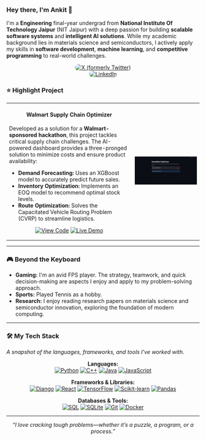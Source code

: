 ### Hey there, I'm Ankit 👋
I'm a **Engineering** final-year undergrad from  **National Institute Of Technology Jaipur** (NIT Jaipur) with a deep passion for building **scalable software systems** and **intelligent AI solutions**. While my academic background lies in materials science and semiconductors, I actively apply my skills in **software development**, **machine learning**, and **competitive programming** to real-world challenges.

<p align="center">
  <a href="https://twitter.com/AlgoAnkit" target="_blank">
    <img
      src="https://img.shields.io/badge/X-000000.svg?style=for-the-badge&logo=x&logoColor=white"
      alt="X (formerly Twitter)"
      style="border-radius:8px; margin:0 8px;"
    />
  </a>
  <br>
  <a href="https://www.linkedin.com/in/ankit-anand-singh-27076b262/" target="_blank">
    <img
      src="https://img.shields.io/badge/LinkedIn-0A66C2.svg?style=for-the-badge&logo=linkedin&logoColor=white"
      alt="LinkedIn"
      style="border-radius:8px; margin:0 8px;"
    />
  </a>
</p>

### ⭐ Highlight Project

<table>
  <tr>
    <td width="65%">
      <h4 align="center">Walmart Supply Chain Optimizer</h4>
      <p>
        Developed as a solution for a <strong>Walmart-sponsored hackathon</strong>, this project tackles critical supply chain challenges. The AI-powered dashboard provides a three-pronged solution to minimize costs and ensure product availability:
        <ul>
          <li><b>Demand Forecasting:</b> Uses an XGBoost model to accurately predict future sales.</li>
          <li><b>Inventory Optimization:</b> Implements an EOQ model to recommend optimal stock levels.</li>
          <li><b>Route Optimization:</b> Solves the Capacitated Vehicle Routing Problem (CVRP) to streamline logistics.</li>
        </ul>
      </p>
      <p align="center">
        <a href="https://github.com/Algo-Ankit/smartstock-optimizer" target="_blank"><img src="https://img.shields.io/badge/View_Code-232F3E?style=for-the-badge&logo=github&logoColor=white" alt="View Code"/></a>
        <a href="https://smartstock-optimizer-wy579k5xubnwdezrkryeke.streamlit.app/" target="_blank"><img src="https://img.shields.io/badge/Live_Demo-FF4B4B?style=for-the-badge&logo=streamlit&logoColor=white" alt="Live Demo"/></a>
      </p>
    </td>
    <td width="35%">
      <img src="https://github.com/Algo-Ankit/smartstock-optimizer/blob/main/Recording%202025-07-24%20211359.gif" alt="Project Visual" />
    </td>
  </tr>
</table>

---

### 🎮 Beyond the Keyboard

- **Gaming:** I'm an avid FPS player. The strategy, teamwork, and quick decision-making are aspects I enjoy and apply to my problem-solving approach.
- **Sports:** Played Tennis as a hobby.
- **Research:** I enjoy reading research papers on materials science and semiconductor innovation, exploring the foundation of modern computing.

---
### 🛠️ My Tech Stack

*A snapshot of the languages, frameworks, and tools I've worked with.*

<p align="center">
  <strong>Languages:</strong><br>
  <a href="#"><img alt="Python" src="https://img.shields.io/badge/Python-3776AB.svg?style=for-the-badge&logo=python&logoColor=white" /></a>
  <a href="#"><img alt="C++" src="https://img.shields.io/badge/C++-00599C.svg?style=for-the-badge&logo=cplusplus&logoColor=white" /></a>
  <a href="#"><img alt="Java" src="https://img.shields.io/badge/Java-007396.svg?style=for-the-badge&logo=java&logoColor=white" /></a>
  <a href="#"><img alt="JavaScript" src="https://img.shields.io/badge/JavaScript-F7DF1E.svg?style=for-the-badge&logo=javascript&logoColor=black" /></a>
</p>

<p align="center">
  <strong>Frameworks & Libraries:</strong><br>
  <a href="#"><img alt="Django" src="https://img.shields.io/badge/Django-092E20.svg?style=for-the-badge&logo=django&logoColor=white" /></a>
  <a href="#"><img alt="React" src="https://img.shields.io/badge/React-61DAFB.svg?style=for-the-badge&logo=react&logoColor=black" /></a>
  <a href="#"><img alt="TensorFlow" src="https://img.shields.io/badge/TensorFlow-FF6F00.svg?style=for-the-badge&logo=tensorflow&logoColor=white" /></a>
  <a href="#"><img alt="Scikit-learn" src="https://img.shields.io/badge/scikit_learn-F7931E.svg?style=for-the-badge&logo=scikit-learn&logoColor=white" /></a>
  <a href="#"><img alt="Pandas" src="https://img.shields.io/badge/pandas-150458.svg?style=for-the-badge&logo=pandas&logoColor=white" /></a>
</p>

<p align="center">
  <strong>Databases & Tools:</strong><br>
  <a href="#"><img alt="SQL" src="https://img.shields.io/badge/SQL-4479A1.svg?style=for-the-badge&logo=PostgreSQL&logoColor=white" /></a>
  <a href="#"><img alt="SQLite" src="https://img.shields.io/badge/SQLite-003B57.svg?style=for-the-badge&logo=sqlite&logoColor=white" /></a>
  <a href="#"><img alt="Git" src="https://img.shields.io/badge/Git-F05032.svg?style=for-the-badge&logo=git&logoColor=white" /></a>
  <a href="#"><img alt="Docker" src="https://img.shields.io/badge/Docker-2496ED.svg?style=for-the-badge&logo=docker&logoColor=white" /></a>
</p>

---

<p align="center">
  <i>“I love cracking tough problems—whether it’s a puzzle, a program, or a process.”</i>
</p>
